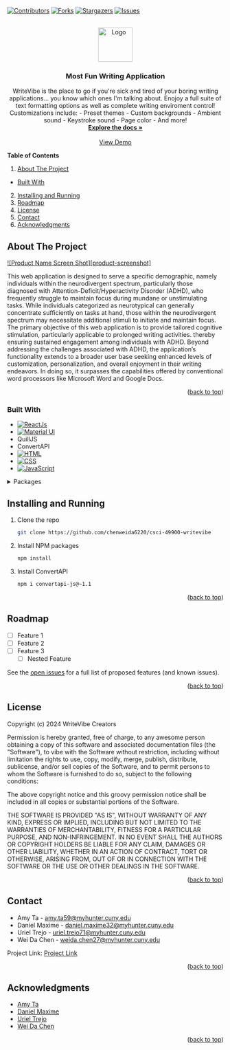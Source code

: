 <!-- Improved compatibility of back to top link: See: https://github.com/othneildrew/Best-README-Template/pull/73 -->
<!-- 
*** Markdown "reference style" links for readability: https://www.markdownguide.org/basic-syntax/#reference-style-links
*** Open-source, real-time, in-browser Markdown editor: https://stackedit.io/
 -->

<a name="readme-top"></a>

<!-- Project Shields -->
[![Contributors][contributors-shield]][contributors-url]
[![Forks][forks-shield]][forks-url]
[![Stargazers][stars-shield]][stars-url]
[![Issues][issues-shield]][issues-url]


<!-- PROJECT LOGO -->
<br />
<div align="center">
  <a href="https://github.com/chenweida6220/csci-49900-writevibe">
    <img src="public/favicon.ico" alt="Logo" width="80" height="80">
  </a>

<h3 align="center">Most Fun Writing Application</h3>
  <p align="center">
    WriteVibe is the place to go if you're sick and tired of your boring writing applications... you know which ones I'm talking about. Enojoy a full suite of text formatting options as well as complete writing enviroment control! Customizations include:
    - Preset themes
    - Custom backgrounds
    - Ambient sound
    - Keystroke sound
    - Page color
    - And more!  
    <br />
    <a href="https://github.com/chenweida6220/csci-49900-the-most-fun-writing-app"><strong>Explore the docs »</strong></a>
    <br />
    <br />
    <a href="https://github.com/chenweida6220/csci-49900-writevibe">View Demo</a>
  </p>
</div>



<!-- TABLE OF CONTENTS -->
**Table of Contents**
1. [About The Project](#about-the-project)
- [Built With](#built-with)
2. [Installing and Running](#installing-and-running)
3. [Roadmap](#roadmap)
4. [License](#license)
5. [Contact](#contact)
6. [Acknowledgments](#acknowledgments)



<!-- ABOUT THE PROJECT -->
## About The Project

[![Product Name Screen Shot][product-screenshot]](https://example.com)

This web application is designed to serve a specific demographic, namely individuals within the neurodivergent spectrum, particularly those diagnosed with Attention-Deficit/Hyperactivity Disorder (ADHD), who frequently struggle to maintain focus during mundane or unstimulating tasks. While individuals categorized as neurotypical can generally concentrate sufficiently on tasks at hand, those within the neurodivergent spectrum may necessitate additional stimuli to initiate and maintain focus. The primary objective of this web application is to provide tailored cognitive stimulation, particularly applicable to prolonged writing activities. thereby ensuring sustained engagement among individuals with ADHD. Beyond addressing the challenges associated with ADHD, the application’s functionality extends to a broader user base seeking enhanced levels of customization, personalization, and overall enjoyment in their writing endeavors. In doing so, it surpasses the capabilities offered by conventional word processors like Microsoft Word and Google Docs.

<p align="right">(<a href="#readme-top">back to top</a>)</p>

### Built With
* [![ReactJs][React.dev]](https://react.dev/)
* [![Material UI][Material UI]](https://shields.io/badge/materialui-white?logo=mui&style=for-the-badge)
* QuillJS
* ConvertAPI
* [![HTML][HTML]](https://img.shields.io/badge/HTML-3c3434?logo=html5)
* [![CSS][CSS]](https://img.shields.io/badge/CSS-3c3434?logo=css3)
* [![JavaScript][JavaScript]](https://img.shields.io/badge/JavaScript-3c3434?logo=javascript)

<details>
<summary>Packages</summary>
<br>
- @mui/icons-material: ^5.15.14
- @mui/material: ^5.15.13
- @testing-library/jest-dom: ^5.17.0
- @testing-library/react: ^13.4.0
- @testing-library/user-event: ^13.5.0
- convertapi-js: ~1.1
- file-saver: ^2.0.5
- notistack: ^3.0.1
- path-browserify: ^1.0.1
- quill-to-pdf: ^1.0.7
- quill-to-word: ^1.3.0
- react: ^18.2.0
- react-confetti-explosion: ^2.1.2
- react-dom: ^18.2.0
- react-full-screen: ^1.1.1
- react-quill: ^2.0.012
</details>



<!-- GETTING STARTED -->
## Installing and Running

1. Clone the repo
   ```sh
   git clone https://github.com/chenweida6220/csci-49900-writevibe
   ```
2. Install NPM packages
   ```sh
   npm install
   ```
3. Install ConvertAPI
    ```sh
   npm i convertapi-js@~1.1
   ```

<p align="right">(<a href="#readme-top">back to top</a>)</p>


<!-- ROADMAP -->
## Roadmap

- [ ] Feature 1
- [ ] Feature 2
- [ ] Feature 3
    - [ ] Nested Feature

See the [open issues](https://github.com/chenweida6220/csci-49900-writevibe/issues) for a full list of proposed features (and known issues).

<p align="right">(<a href="#readme-top">back to top</a>)</p>



<!-- LICENSE -->
## License

Copyright (c) 2024 WriteVibe Creators

Permission is hereby granted, free of charge, to any awesome person obtaining a copy
of this software and associated documentation files (the "Software"), to vibe with
the Software without restriction, including without limitation the rights to use,
copy, modify, merge, publish, distribute, sublicense, and/or sell copies of the Software,
and to permit persons to whom the Software is furnished to do so, subject to the following conditions:

The above copyright notice and this groovy permission notice shall be included in all
copies or substantial portions of the Software.

THE SOFTWARE IS PROVIDED "AS IS", WITHOUT WARRANTY OF ANY KIND, EXPRESS OR IMPLIED,
INCLUDING BUT NOT LIMITED TO THE WARRANTIES OF MERCHANTABILITY, FITNESS FOR A PARTICULAR PURPOSE,
AND NON-INFRINGEMENT. IN NO EVENT SHALL THE AUTHORS OR COPYRIGHT HOLDERS BE LIABLE FOR ANY CLAIM,
DAMAGES OR OTHER LIABILITY, WHETHER IN AN ACTION OF CONTRACT, TORT OR OTHERWISE, ARISING FROM,
OUT OF OR IN CONNECTION WITH THE SOFTWARE OR THE USE OR OTHER DEALINGS IN THE SOFTWARE.

<p align="right">(<a href="#readme-top">back to top</a>)</p>



<!-- CONTACT -->
## Contact

* Amy Ta - <amy.ta59@myhunter.cuny.edu>
* Daniel Maxime - <daniel.maxime32@myhunter.cuny.edu>
* Uriel Trejo - <uriel.trejo71@myhunter.cuny.edu>
* Wei Da Chen - <weida.chen27@myhunter.cuny.edu>

Project Link: [Project Link](https://github.com/chenweida6220/csci-49900-writevibe)

<p align="right">(<a href="#readme-top">back to top</a>)</p>



<!-- ACKNOWLEDGMENTS -->
## Acknowledgments

* [Amy Ta](https://github.com/redfumo)
* [Daniel Maxime](https://github.com/Danmaxime)
* [Uriel Trejo](https://github.com/Utrejo1125)
* [Wei Da Chen](https://github.com/chenweida6220)

<p align="right">(<a href="#readme-top">back to top</a>)</p>



<!-- MARKDOWN LINKS & IMAGES -->
<!-- https://www.markdownguide.org/basic-syntax/#reference-style-links -->
[contributors-shield]: https://img.shields.io/github/contributors/chenweida6220/csci-49900-the-most-fun-writing-app.svg?style=for-the-badge
[contributors-url]: https://github.com/chenweida6220/csci-49900-the-most-fun-writing-app/graphs/contributors
[forks-shield]: https://img.shields.io/github/forks/chenweida6220/csci-49900-the-most-fun-writing-app.svg?style=for-the-badge
[forks-url]: https://github.com/chenweida6220/csci-49900-the-most-fun-writing-app/network/members
[stars-shield]: https://img.shields.io/github/stars/chenweida6220/csci-49900-the-most-fun-writing-app.svg?style=for-the-badge
[stars-url]: https://github.com/chenweida6220/csci-49900-the-most-fun-writing-app/stargazers
[issues-shield]: https://img.shields.io/github/issues/chenweida6220/csci-49900-the-most-fun-writing-app.svg?style=for-the-badge
[issues-url]: https://github.com/chenweida6220/csci-49900-the-most-fun-writing-app/issues

[React.dev]: https://shields.io/badge/react-black?logo=react&style=for-the-badge
[Quill.js]: https://shields.io/badge/quilljs-grey?logo=javascript&style=for-the-badge
[Material UI]: https://shields.io/badge/materialui-white?logo=mui&style=for-the-badge
[HTML]: https://img.shields.io/badge/HTML-3c3434?logo=html5
[CSS]: https://img.shields.io/badge/CSS-3c3434?logo=css3
[JavaScript]: https://img.shields.io/badge/JavaScript-3c3434?logo=javascript


